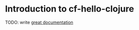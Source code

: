 # Introduction to cf-hello-clojure

TODO: write [great documentation](http://jacobian.org/writing/what-to-write/)
